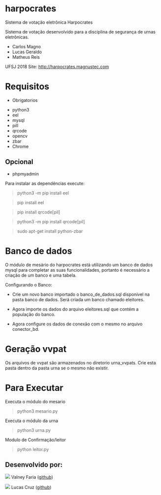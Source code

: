 # harpocrates
Sistema de votação eletrônica Harpocrates

Sistema de votação desenvolvido para a disciplina de segurança de urnas eletrônicas.

- Carlos Magno
- Lucas Geraldo
- Matheus Reis

UFSJ 2018
Site: http://harpocrates.magnustec.com

# Requisitos

- Obrigatorios
* python3
* eel
* mysql
* pill
* qrcode
* opencv
* zbar
* Chrome
## Opcional
* phpmyadmin

Para instalar as dependências execute:
> python3 -m pip install eel

> pip install eel

> pip install qrcode[pil]

> python3 -m pip install qrcode[pil]

> sudo apt-get install python-zbar

# Banco de dados

O módulo de mesário do harpocrates está utilizando um banco de dados mysql para completar as suas funcionalidades, portanto é necessário a criação de um banco e uma tabela.

Configurando o Banco:

- Crie um novo banco importado o banco_de_dados.sql disponível na pasta banco de dados. Será criada um banco chamado eleitores.

- Agora importe os dados do arquivo eleitores.sql que contém a população do banco.

- Agora configure os dados de conexão com o mesmo no arquivo conector_bd.

# Geração vvpat

Os arquivos de vvpat são armazenados no diretorio urna_vvpats. Crie esta pasta dentro da pasta urna se o mesmo não existir.

# Para Executar

Executa o módulo do mesario
> python3 mesario.py

Executa o módulo da urna
> python3 urna.py

Modulo de Confirmação/leitor

> python leitor.py

## Desenvolvido por:
![](https://github.com/ValneyFaria.png?size=100)
Valney Faria ([github](https://github.com/cmagnobarbosa))

![](https://github.com/Lucasgscruz.png?size=100)
Lucas Cruz ([github](https://github.com/lucasgscruz))